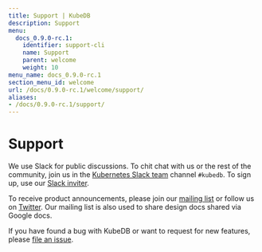 ```yaml
---
title: Support | KubeDB
description: Support
menu:
  docs_0.9.0-rc.1:
    identifier: support-cli
    name: Support
    parent: welcome
    weight: 10
menu_name: docs_0.9.0-rc.1
section_menu_id: welcome
url: /docs/0.9.0-rc.1/welcome/support/
aliases:
- /docs/0.9.0-rc.1/support/
---
```


# Support

We use Slack for public discussions. To chit chat with us or the rest of the community, join us in the [Kubernetes Slack team](https://kubernetes.slack.com/messages/C8149MREV/) channel `#kubedb`. To sign up, use our [Slack inviter](http://slack.kubernetes.io/).

To receive product announcements, please join our [mailing list](https://groups.google.com/forum/#!forum/kubedb) or follow us on [Twitter](https://twitter.com/KubeDB). Our mailing list is also used to share design docs shared via Google docs.

If you have found a bug with KubeDB or want to request for new features, please [file an issue](https://github.com/kubedb/project/issues/new).
